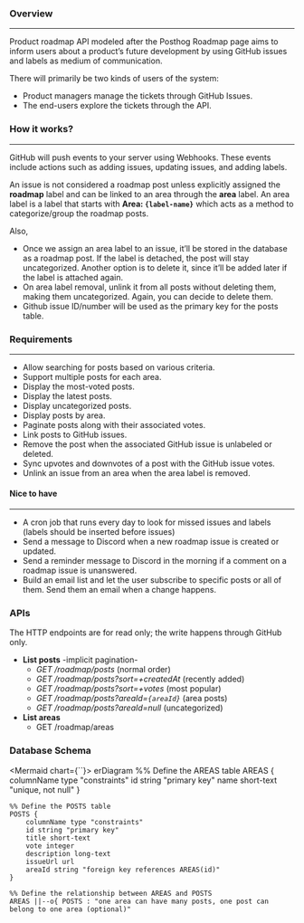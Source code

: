 ### Overview

---

Product roadmap API modeled after the Posthog Roadmap page aims to inform users about a product’s future development by using GitHub issues and labels as medium of communication.

There will primarily be two kinds of users of the system:

- Product managers manage the tickets through GitHub Issues.
- The end-users explore the tickets through the API.

### How it works?

---

GitHub will push events to your server using Webhooks. These events include actions such as adding issues, updating issues, and adding labels.

An issue is not considered a roadmap post unless explicitly assigned the **roadmap** label and can be linked to an area through the **area** label. An area label is a label that starts with **Area: `{label-name}`** which acts as a method to categorize/group the roadmap posts.

Also,

- Once we assign an area label to an issue, it’ll be stored in the database as a roadmap post. If the label is detached, the post will stay uncategorized. Another option is to delete it, since it’ll be added later if the label is attached again.
- On area label removal, unlink it from all posts without deleting them, making them uncategorized. Again, you can decide to delete them.
- Github issue ID/number will be used as the primary key for the posts table.

### Requirements

---

- Allow searching for posts based on various criteria.
- Support multiple posts for each area.
- Display the most-voted posts.
- Display the latest posts.
- Display uncategorized posts.
- Display posts by area.
- Paginate posts along with their associated votes.
- Link posts to GitHub issues.
- Remove the post when the associated GitHub issue is unlabeled or deleted.
- Sync upvotes and downvotes of a post with the GitHub issue votes.
- Unlink an issue from an area when the area label is removed.

#### Nice to have

---

- A cron job that runs every day to look for missed issues and labels (labels should be inserted before issues)
- Send a message to Discord when a new roadmap issue is created or updated.
- Send a reminder message to Discord in the morning if a comment on a roadmap issue is unanswered.
- Build an email list and let the user subscribe to specific posts or all of them. Send them an email when a change happens.

### APIs

The HTTP endpoints are for read only; the write happens through GitHub only.

- **List posts** -implicit pagination-
  - _GET /roadmap/posts_ (normal order)
  - _GET /roadmap/posts?sort=+createdAt_ (recently added)
  - _GET /roadmap/posts?sort=+votes_ (most popular)
  - _GET /roadmap/posts?areaId=`{areaId}`_ (area posts)
  - _GET /roadmap/posts?areaId=null_ (uncategorized)
- **List areas**
  - GET /roadmap/areas

### Database Schema

<Mermaid chart={``}>
erDiagram
    %% Define the AREAS table
    AREAS {
        columnName type "constraints"
        id string "primary key"
        name short-text "unique, not null"
    }

    %% Define the POSTS table
    POSTS {
        columnName type "constraints"
        id string "primary key"
        title short-text
        vote integer
        description long-text
        issueUrl url
        areaId string "foreign key references AREAS(id)"
    }

    %% Define the relationship between AREAS and POSTS
    AREAS ||--o{ POSTS : "one area can have many posts, one post can belong to one area (optional)"
</Mermaid>
